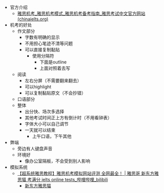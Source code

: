 - 官方介绍
	- [雅思机考_雅思机考模式_雅思机考备考指南_雅思考试中文官方网站 (chinaielts.org)](https://www.chinaielts.org/guide/cdi.shtml###)
-  机考的好处
	- 作文部分
		- 字数有明确的显示
		- 不用担心笔迹不清等问题
		- 可以直接复制黏贴
			- 使用分隔符
				- 下面是outline
				- 上面对照着去写
	- 阅读
		- 左右分屏（不需要翻来翻去）
		- 可以highlight
		- 可以复制黏贴原文（不会抄错）
	- 口语部分
	- 整体
		- 出分快、场次多选择
		- 其他考试时间正上方有倒计时（不用看钟表）
		- 字体大小可以自己调节
		- 一天就可以结束
			- 上午口语，下午其他
- 弊端
	- 旁边有人键盘声音
	- 环境好
		- 像办公室隔板，不会受到别人影响
- 模拟系统
	- [【超系统雅思教程】雅思机考模拟网站评测 全网最全！ | 雅思哥 新东方雅思猫 考满分 ielts online tests_哔哩哔哩_bilibili](https://www.bilibili.com/video/BV1h54y1Y7GR/?spm_id_from=333.337.search-card.all.click&vd_source=025a435f75f64171dd9cd96896be80a4)
		- [新东方雅思猫](https://ieltscat.xdf.cn/)